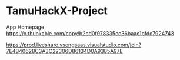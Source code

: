 # TamuHackX-Project

App Homepage
https://x.thunkable.com/copy/b2cd0f978335cc36baac1bfdc7924743

https://prod.liveshare.vsengsaas.visualstudio.com/join?7E4B40628C3A3C22306D86134D0A9385A97E
